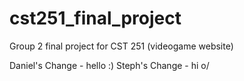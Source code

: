 # cst251_final_project
Group 2 final project for CST 251 (videogame website)

Daniel's Change - hello :)
Steph's Change - hi o/
